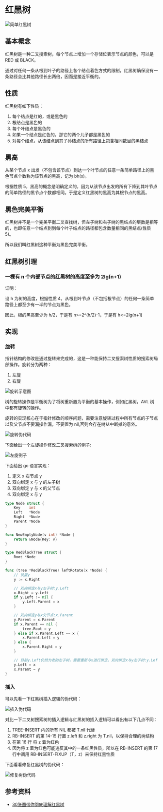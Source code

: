 # 红黑树

![简单红黑树](https://cnymw.github.io/GolangStudy/docs/img/数据结构-红黑树-简单红黑树.png)

## 基本概念

红黑树是一种二叉搜索树，每个节点上增加一个存储位表示节点的颜色，可以是 RED 或 BLACK。

通过对任何一条从根到叶子的路径上各个结点着色方式的限制，红黑树确保没有一条路径会比其他路径长出两倍，因而是接近平衡的。

## 性质

红黑树有如下性质：

1. 每个结点是红的，或是黑色的
2. 根结点是黑色的
3. 每个叶结点是黑色的
4. 如果一个结点是红色的，那它的两个儿子都是黑色的
5. 对每个结点，从该结点到其子孙结点的所有路径上包含相同数目的黑结点

## 黑高

从某个节点 x 出发（不包含该节点）到达一个叶节点的任意一条简单路径上的黑色节点个数称为该节点的黑高，记为 bh(x)。

根据性质 5，黑高的概念是明确定义的，因为从该节点出发的所有下降到其叶节点的简单路径的黑节点个数都相同。于是定义红黑树的黑高为其根节点的黑高。

## 黑色完美平衡

红黑树并不是一个完美平衡二叉查找树，但左子树和右子树的黑结点的层数是相等的，也即任意一个结点到到每个叶子结点的路径都包含数量相同的黑结点(性质5)。

所以我们叫红黑树这种平衡为黑色完美平衡。

## 红黑树引理

### 一棵有 n 个内部节点的红黑树的高度至多为 2lg(n+1)

证明：

设 h 为树的高度，根据性质 4，从根到叶节点（不包括根节点）的任何一条简单路径上都至少有一半的节点为黑色。

因此，根的黑高至少为 h/2，于是有 n>=2^(h/2)-1，于是有 h<=2lg(n+1)

## 实现

### 旋转

指针结构的修改是通过旋转来完成的，这是一种能保持二叉搜索树性质的搜索树局部操作。旋转分为两种：

1. 左旋
2. 右旋

![旋转示意图](https://cnymw.github.io/GolangStudy/docs/img/数据结构-红黑树-旋转示意图.png)

树的旋转操作是平衡树为了将树重新置为平衡的基本操作，例如红黑树，AVL 树中都有旋转的操作。

旋转的实现核心在于指针修改的顺序问题，需要注意旋转过程中所有节点的子节点以及父节点不要漏操作漏，不要置为 nil,否则会存在树从中断掉的意外。

![旋转伪代码](https://cnymw.github.io/GolangStudy/docs/img/数据结构-红黑树-旋转伪代码.png)

下面给出一个左旋操作修改二叉搜索树的例子:

![左旋例子](https://cnymw.github.io/GolangStudy/docs/img/数据结构-红黑树-左旋例子.png)

下面给出 go 语言实现：

1. 定义 x 右节点 y
2. 双向绑定 x 与 y 的左子树
3. 双向绑定 y 与 x 的父节点
4. 双向绑定 x 与 y

```go
type Node struct {
	Key    int
	Left   *Node
	Right  *Node
	Parent *Node
}

func NewEmptyNode(v int) *Node {
	return &Node{Key: v}
}

type RedBlackTree struct {
	Root *Node
}

func (tree *RedBlackTree) leftRotate(x *Node) {
	// 设置y
	y := x.Right

	// 双向绑定x与y左子树:y.Left
	x.Right = y.Left
	if y.Left != nil {
		y.Left.Parent = x
	}

	// 双向绑定y与x父节点:x.Parent
	y.Parent = x.Parent
	if x.Parent == nil {
		tree.Root = y
	} else if x.Parent.Left == x {
		x.Parent.Left = y
	} else {
		x.Parent.Right = y
	}

	// 目前y.Left仍然为老的左子树，需要重新与x进行绑定，双向绑定x与y左子树:y.Left
	y.Left = x
	x.Parent = y
}
```

### 插入

可以先看一下红黑树插入逻辑的伪代码：

![插入伪代码](https://cnymw.github.io/GolangStudy/docs/img/数据结构-红黑树-插入伪代码.png)

对比一下二叉树搜索树的插入逻辑与红黑树的插入逻辑可以看出有以下几点不同：

1. TREE-INSERT 内的所有 NIL 都被 T.nil 代替
2. RB-INSERT 的第 14-15 行置 z.left 和 z.right 为 T.nil，以保持合理的树结构
3. 在第 16 行 将 z 着为红色
4. 因为将 z 着为红色可能违反其中的一条红黑性质，所以在 RB-INSERT 的第 17 行中调用 RB-INSERT-FIXUP（T，z）来保持红黑性质

下面看看修复红黑树的伪代码：

![修复树伪代码](https://cnymw.github.io/GolangStudy/docs/img/数据结构-红黑树-修复树伪代码.png)



## 参考资料

- [30张图带你彻底理解红黑树](https://www.jianshu.com/p/e136ec79235c)
